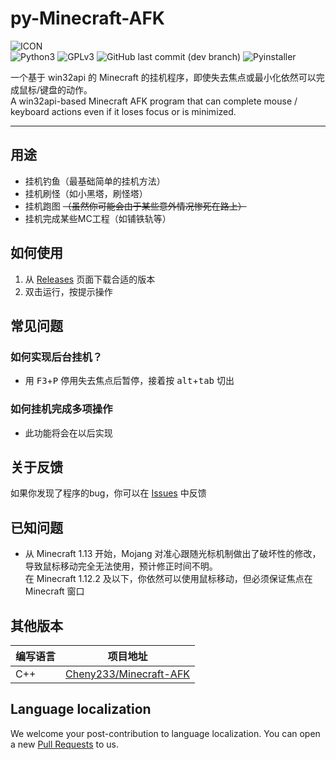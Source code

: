 # py-Minecraft-AFK
![ICON](https://img.xiao-jin.xyz/2020/03/25/07f1e7d0de1f6.png)  
![Python3](https://img.shields.io/badge/Python-3.7+-blue?color=3776AB&&logo=python) ![GPLv3](https://img.shields.io/github/license/jinzhijie/py-Minecraft-AFK) ![GitHub last commit (dev branch)](https://img.shields.io/github/last-commit/jinzhijie/py-Minecraft-AFK/dev) ![Pyinstaller](https://github.com/jinzhijie/py-Minecraft-AFK/workflows/Pyinstaller/badge.svg)

一个基于 win32api 的 Minecraft 的挂机程序，即使失去焦点或最小化依然可以完成鼠标/键盘的动作。  
A win32api-based Minecraft AFK program that can complete mouse / keyboard actions even if it loses focus or is minimized.

---
## 用途
- 挂机钓鱼（最基础简单的挂机方法）
- 挂机刷怪（如小黑塔，刷怪塔）
- 挂机跑图 ~~（虽然你可能会由于某些意外情况惨死在路上）~~
- 挂机完成某些MC工程（如铺铁轨等）

## 如何使用
1. 从 [Releases](https://github.com/jinzhijie/py-Minecraft-AFK/releases) 页面下载合适的版本
2. 双击运行，按提示操作

## 常见问题
### 如何实现后台挂机？
- 用 <kbd>F3</kbd>+<kbd>P</kbd> 停用失去焦点后暂停，接着按 <kbd>alt</kbd>+<kbd>tab</kbd> 切出

### 如何挂机完成多项操作
- 此功能将会在以后实现

## 关于反馈
如果你发现了程序的bug，你可以在 [Issues](https://github.com/jinzhijie/py-Minecraft-AFK/issues/new) 中反馈

## 已知问题
- 从 Minecraft 1.13 开始，Mojang 对准心跟随光标机制做出了破坏性的修改，导致鼠标移动完全无法使用，预计修正时间不明。  
在 Minecraft 1.12.2 及以下，你依然可以使用鼠标移动，但必须保证焦点在 Minecraft 窗口

## 其他版本
| 编写语言 | 项目地址 |
| ---- | ---- |
| C++ | [Cheny233/Minecraft-AFK](https://github.com/Cheny233/Minecraft-AFK) |

## Language localization
We welcome your post-contribution to language localization. You can open a new [Pull Requests](https://github.com/jinzhijie/py-Minecraft-AFK/pulls) to us.
